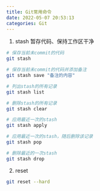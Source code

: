 ```yaml
---
title: Git常用命令
date: 2022-05-07 20:53:13
categories: Git
---
```


1. stash 暂存代码、保持工作区干净
```bash
# 保存当前未commit的代码
git stash

# 保存当前未commit的代码并添加备注
git stash save "备注的内容"

# 列出stash的所有记录
git stash list

# 删除stash的所有记录
git stash clear

# 应用最近一次的stash
git stash apply

# 应用最近一次的stash，随后删除该记录
git stash pop

# 删除最近的一次stash
git stash drop
```

2. reset
```bash
git reset --hard
```
